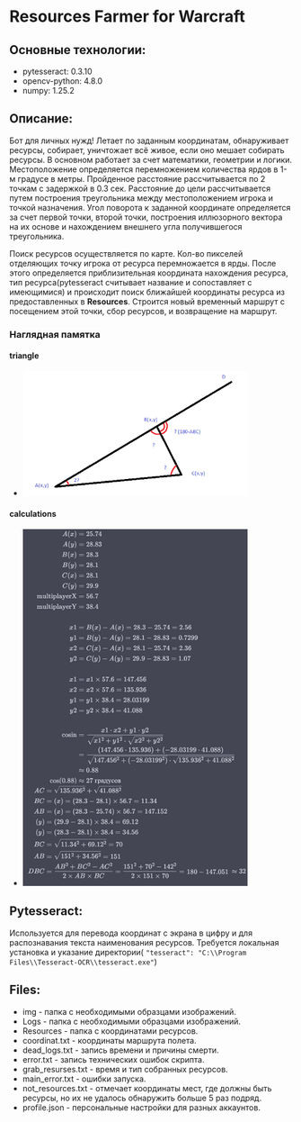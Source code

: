 # Resources Farmer for Warcraft

## Основные технологии:
- pytesseract: 0.3.10
- opencv-python: 4.8.0
- numpy: 1.25.2

## Описание:
Бот для личных нужд! Летает по заданным координатам, обнаруживает ресурсы, собирает, уничтожает всё живое, если оно мешает собирать ресурсы.
В основном работает за счет математики, геометрии и логики. Местоположение определяется перемножением количества ярдов в 1-м градусе в метры.
Пройденное расстояние рассчитывается по 2 точкам с задержкой в 0.3 сек. Расстояние до цели рассчитывается путем построения треугольника между местоположением игрока и точкой назначения.
Угол поворота к заданной координате определяется за счет первой точки, второй точки, построения иллюзорного вектора
на их основе и нахождением внешнего угла получившегося треугольника.

Поиск ресурсов осуществляется по карте. Кол-во пикселей отделяющих точку игрока от ресурса перемножается в ярды. После этого определяется приблизительная координата нахождения ресурса, тип ресурса(pytesseract считывает название и сопоставляет с имеющимися)
и происходит поиск ближайшей координаты ресурса из предоставленных в **Resources**. Строится новый временный маршрут с посещением этой точки, сбор ресурсов, и возвращение на маршрут.

### Наглядная памятка
#### triangle
- <img src="./preview/triangle.png" alt="1" width="400"/>
#### calculations
- <img src="./preview/calculations.png" alt="1" width="400"/>

## Pytesseract:
Используется для перевода координат с экрана в цифру и для распознавания текста наименования ресурсов.
Требуется локальная установка и указание директории( ```"tesseract": "C:\\Program Files\\Tesseract-OCR\\tesseract.exe"```)

## Files:
- img - папка с необходимыми образцами изображений.
- Logs - папка с необходимыми образцами изображений.
- Resources - папка с координатами ресурсов.
- coordinat.txt - координаты маршрута полета.
- dead_logs.txt - запись времени и причины смерти.
- error.txt - запись технических ошибок скрипта.
- grab_resurses.txt - время и тип собранных ресурсов.
- main_error.txt - ошибки запуска.
- not_resources.txt - отмечает координаты мест, где должны быть ресурсы, но их не удалось обнаружить больше 5 раз подряд.
- profile.json - персональные настройки для разных аккаунтов.


